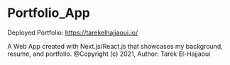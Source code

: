 # Portfolio_App

Deployed Portfolio: https://tarekelhajjaoui.io/

A Web App created with Next.js/React.js that showcases my background, resume, and portfolio.
@Copyright (c) 2021, Author: Tarek El-Hajjaoui
